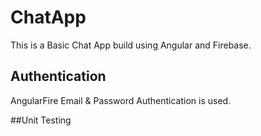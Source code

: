 # ChatApp

This is a Basic Chat App build using Angular and Firebase.

## Authentication

AngularFire Email & Password Authentication is used.

##Unit Testing 




